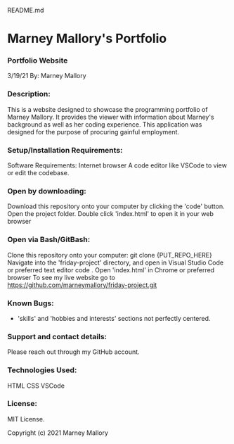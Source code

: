 README.md

# Marney Mallory's Portfolio

### Portfolio Website 
3/19/21
By: Marney Mallory

### Description:
This is a website designed to showcase the programming portfolio of Marney Mallory. It provides the viewer with information about Marney's background as well as her coding experience. This application was designed for the purpose of procuring gainful employment.

### Setup/Installation Requirements:
Software Requirements: Internet browser
A code editor like VSCode to view or edit the codebase.

### Open by downloading:
Download this repository onto your computer by clicking the 'code' button.
Open the project folder.
Double click 'index.html' to open it in your web browser

### Open via Bash/GitBash:
Clone this repository onto your computer: git clone {PUT_REPO_HERE}
Navigate into the 'friday-project' directory, and open in Visual Studio Code or preferred text editor code .
Open 'index.html' in Chrome or preferred browser
To see my live website go to https://github.com/marneymallory/friday-project.git 

### Known Bugs:
- 'skills' and 'hobbies and interests' sections not perfectly centered.

### Support and contact details:
Please reach out through my GitHub account.

### Technologies Used:
HTML
CSS
VSCode

### License:
MIT License.

Copyright (c) 2021 Marney Mallory